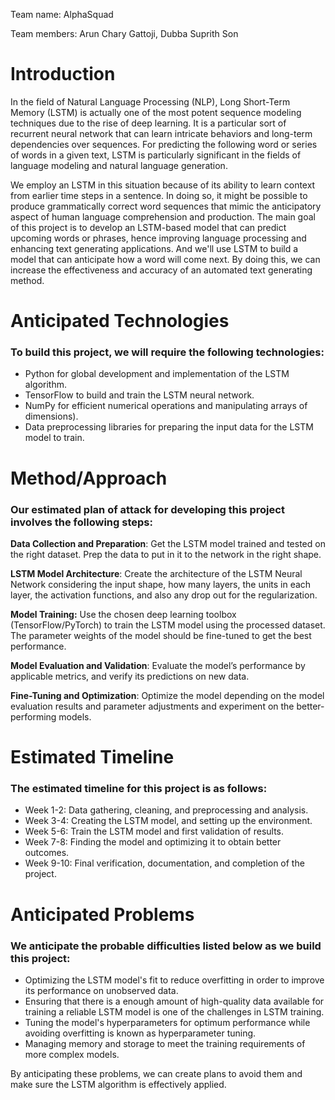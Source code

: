 Team name: AlphaSquad

Team members: Arun Chary Gattoji, Dubba Suprith Son

# Introduction

In the field of Natural Language Processing (NLP), Long Short-Term Memory (LSTM) is actually one of the most potent sequence modeling techniques due to the rise of deep learning. It is a particular sort of recurrent neural network that can learn intricate behaviors and long-term dependencies over sequences. For predicting the following word or series of words in a given text, LSTM is particularly significant in the fields of language modeling and natural language generation.

We employ an LSTM in this situation because of its ability to learn context from earlier time steps in a sentence. In doing so, it might be possible to produce grammatically correct word sequences that mimic the anticipatory aspect of human language comprehension and production. The main goal of this project is to develop an LSTM-based model that can predict upcoming words or phrases, hence improving language processing and enhancing text generating applications. And we'll use LSTM to build a model that can anticipate how a word will come next. By doing this, we can increase the effectiveness and accuracy of an automated text generating method.

# Anticipated Technologies

### To build this project, we will require the following technologies:

- Python for global development and implementation of the LSTM algorithm.
- TensorFlow to build and train the LSTM neural network.
- NumPy for efficient numerical operations and manipulating arrays of dimensions).
- Data preprocessing libraries for preparing the input data for the LSTM model to train.

# Method/Approach

### Our estimated plan of attack for developing this project involves the following steps:

**Data Collection and Preparation**: Get the LSTM model trained and tested on the right dataset. Prep the data to put in it to the network in the right shape.

**LSTM Model Architecture**: Create the architecture of the LSTM Neural Network considering the input shape, how many layers, the units in each layer, the activation functions, and also any drop out for the regularization.

**Model Training:** Use the chosen deep learning toolbox (TensorFlow/PyTorch) to train the LSTM model using the processed dataset. The parameter weights of the model should be fine-tuned to get the best performance.

**Model Evaluation and Validation**: Evaluate the model’s performance by applicable metrics, and verify its predictions on new data.

**Fine-Tuning and Optimization**: Optimize the model depending on the model evaluation results and parameter adjustments and experiment on the better-performing models.

# Estimated Timeline

### The estimated timeline for this project is as follows:

- Week 1-2: Data gathering, cleaning, and preprocessing and analysis.
- Week 3-4: Creating the LSTM model, and setting up the environment.
- Week 5-6: Train the LSTM model and first validation of results.
- Week 7-8: Finding the model and optimizing it to obtain better outcomes.
- Week 9-10: Final verification, documentation, and completion of the project.

# Anticipated Problems

### We anticipate the probable difficulties listed below as we build this project:

- Optimizing the LSTM model's fit to reduce overfitting in order to improve its performance on unobserved data.
- Ensuring that there is a enough amount of high-quality data available for training a reliable LSTM model is one of the challenges in LSTM training.
- Tuning the model's hyperparameters for optimum performance while avoiding overfitting is known as hyperparameter tuning.
- Managing memory and storage to meet the training requirements of more complex models.

By anticipating these problems, we can create plans to avoid them and make sure the LSTM algorithm is effectively applied.

